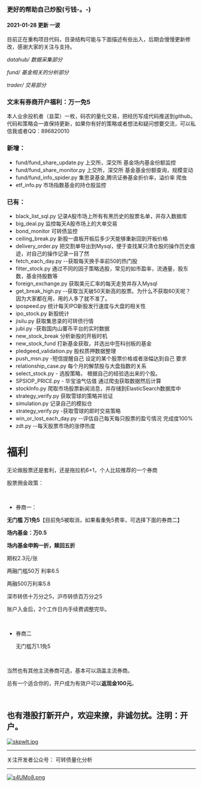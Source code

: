 ### 更好的帮助自己炒股(亏钱-。-)
#### 2021-01-28 更新 一波

目前正在重构项目代码，目录结构可能与下面描述有些出入，后期会慢慢更新修改，感谢大家的关注与支持。



*datahub/  数据采集部分*

*fund/ 基金相关的分析部分*

*trader/ 交易部分*

### 文末有券商开户福利：万一免5

本人业余投机者（韭菜）一枚，码农的量化交易，把经历写成代码推送到github。代码和策略会一直保持更新，如果你有好的策略或者想法和疑问想要交流，可以私信我或者QQ：896820010
### 新增：
* fund/fund_share_update.py 上交所，深交所 基金场内基金份额监控
* fund/fund_share_monitor.py 上交所，深交所 基金基金份额查询，规模变动
* fund/fund_info_spider.py 集思录基金,腾讯证券基金折价率，溢价率 爬虫
* etf_info.py 市场指数基金的持仓股监控


### 已有：
* black_list_sql.py 记录A股市场上所有有黑历史的股票名单，并存入数据库
* big_deal.py 监控每天A股市场上的大单交易
* bond_monitor 可转债监控
* ceiling_break.py 新股一直板开板后多少天能够重新回到开板价格
* delivery_order.py 把交割单导出到Mysql，便于查找某只清仓股的操作历史痕迹，对自己的操作记录一目了然
* fetch_each_day.py --获取每天换手率前50的热门股
* filter_stock.py 通过不同的因子策略选股，常见的如市盈率，流通量，股东数，基金持股数等
* foreign_exchange.py 获取美元汇率的每天走势并存入Mysql
* get_break_high.py --获取当天破50天新高的股票。为什么不获取60天呢？ 因为大家都在用，用的人多了就不准了。 
* ipospeed.py 统计每天IPO新股发行速度与大盘的相关性
* ipo_stock.py 新股统计
* jisilu.py 获取集思录的可转债行情
* jubi.py -获取国内山寨币平台的实时数据
* new_stock_break 分析新股的开板时机
* new_stock_fund 打新基金获取，并选出中签科创板的基金
* pledgeed_validation.py 股权质押数据整理
* push_msn.py -短信提醒自己 设定的某个股票价格或者涨幅达到自己 要求
* relationship_case.py 每个月的解禁股与大盘指数的关系
* select_stock.py - 选股策略， 根据自己的经验选出来的个股。 
* SPSIOP_PRICE.py - 华宝油气估值 通过爬虫获取数据然后计算
* stockInfo.py 爬取市场股票新闻消息，并存储到ElasticSearch数据库中
* strategy_verify.py 获取雪球的策略并验证
* simulation.py 记录自己的模拟仓
* strategy_verify.py -获取雪球的即时交易策略
* win_or_lost_each_day.py --评估自己每天每只股票的盈亏情况 完成度100%
* zdt.py --每天股票市场的涨停热度 

###

# 福利

无论做股票还是套利，还是拖拉机6+1，个人比较推荐的一个券商

股票佣金政策：

<br>

* 券商一：

**无门槛 万1免5**【目前免5被取消，如果看重免5费率，可选择下面的券商二】

**场内基金：万0.5**

**场内基金申购一折，赎回五折**

期权2.3元/张

两融门槛50万 利率6.5

两融500万利率5.8

深市转债十万分之5，沪市转债百万分之5

账户入金后，2个工作日内手续费调整完毕。

<br>

* 券商二

  无门槛万1.1免5
  
  <br>

当然也有其他主流券商可选，基本可以涵盖主流券商。

总有一个适合你的，开户成为有效户可以**返现金100元**。

<br>

也有港股打新开户，欢迎来撩，非诚勿扰。注明：开户。
----



[![skpwlt.jpg](https://s3.ax1x.com/2021/01/05/skpwlt.jpg)](https://imgchr.com/i/skpwlt)



----
关注开发者公众号： 可转债量化分析

----
[![s4UMo8.png](https://s3.ax1x.com/2021/01/21/s4UMo8.png)](https://imgchr.com/i/s4UMo8)